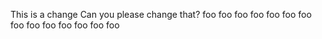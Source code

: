This is a change
Can you please change that?
foo
foo
foo
foo
foo
foo
foo
foo
foo
foo
foo
foo
foo
foo
